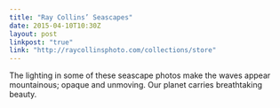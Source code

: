```yaml
---
title: "Ray Collins’ Seascapes"
date: 2015-04-10T10:30Z
layout: post
linkpost: "true"
link: "http://raycollinsphoto.com/collections/store"
---
```


The lighting in some of these seascape photos make the waves appear mountainous; opaque and unmoving. Our planet carries breathtaking beauty.